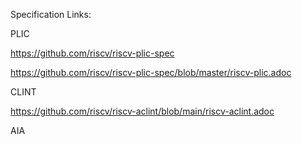 
Specification Links:

PLIC 

https://github.com/riscv/riscv-plic-spec

https://github.com/riscv/riscv-plic-spec/blob/master/riscv-plic.adoc

CLINT 

https://github.com/riscv/riscv-aclint/blob/main/riscv-aclint.adoc


AIA
